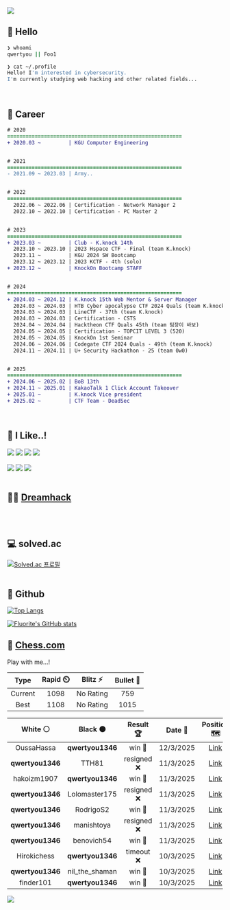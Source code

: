<div align=left>
  <img src="https://capsule-render.vercel.app/api?type=waving&height=300&color=00f0e0&text=•⩊•" />
<br>

## 👋 Hello
```zsh
❯ whoami
qwertyou || Foo1

❯ cat ~/.profile
Hello! I'm interested in cybersecurity.
I'm currently studying web hacking and other related fields...
```
<br>
  
## 🌱 Career
```diff
# 2020
=========================================================
+ 2020.03 ~         | KGU Computer Engineering


# 2021
=========================================================
- 2021.09 ~ 2023.03 | Army..


# 2022
=========================================================
  2022.06 ~ 2022.06 | Certification - Network Manager 2
  2022.10 ~ 2022.10 | Certification - PC Master 2


# 2023
=========================================================
+ 2023.03 ~         | Club - K.knock 14th
  2023.10 ~ 2023.10 | 2023 Hspace CTF - Final (team K.knock)
  2023.11 ~         | KGU 2024 SW Bootcamp
  2023.12 ~ 2023.12 | 2023 KCTF - 4th (solo)
+ 2023.12 ~         | KnockOn Bootcamp STAFF


# 2024
=========================================================
+ 2024.03 ~ 2024.12 | K.knock 15th Web Mentor & Server Manager
  2024.03 ~ 2024.03 | HTB Cyber apocalypse CTF 2024 Quals (team K.knock)
  2024.03 ~ 2024.03 | LineCTF - 37th (team K.knock)
  2024.03 ~ 2024.03 | Certification - CSTS
  2024.04 ~ 2024.04 | Hacktheon CTF Quals 45th (team 팀장이 바보)
  2024.05 ~ 2024.05 | Certification - TOPCIT LEVEL 3 (520)
  2024.05 ~ 2024.05 | KnockOn 1st Seminar
  2024.06 ~ 2024.06 | Codegate CTF 2024 Quals - 49th (team K.knock)
  2024.11 ~ 2024.11 | U+ Security Hackathon - 25 (team 0w0)


# 2025
=========================================================
+ 2024.06 ~ 2025.02 | BoB 13th
+ 2024.11 ~ 2025.01 | KakaoTalk 1 Click Account Takeover
+ 2025.01 ~         | K.knock Vice president
+ 2025.02 ~         | CTF Team - DeadSec
```
<br>

## 🔨 I Like..!
<img src="https://img.shields.io/badge/Java-ED8B00?style=for-the-badge&logo=openjdk&logoColor=white">
<img src="https://img.shields.io/badge/python-3776AB?style=for-the-badge&logo=python&logoColor=white">
<img src="https://img.shields.io/badge/PHP-777BB4?style=for-the-badge&logo=php&logoColor=white">
<img src="https://img.shields.io/badge/Node.js-43853D?style=for-the-badge&logo=node.js&logoColor=white">
<br><br>
<img src="https://img.shields.io/badge/linux-FCC624?style=for-the-badge&logo=linux&logoColor=black"> 
<img src="https://img.shields.io/badge/docker-%230db7ed.svg?style=for-the-badge&logo=docker&logoColor=white">
<img src="https://img.shields.io/badge/GIT-E44C30?style=for-the-badge&logo=git&logoColor=white">
<br><br>

## 👨‍💻 [Dreamhack](https://dreamhack.io/users/40186)
<br><br>


## 💻 solved.ac
[![Solved.ac
프로필](http://mazassumnida.wtf/api/v2/generate_badge?boj=qwertyou)](https://solved.ac/qwertyou)
<br><br>

## 🚀 Github
[![Top Langs](https://github-readme-stats.vercel.app/api/top-langs/?username=qw3rtyou&layout=compact)](https://github.com/qw3rtyou/github-readme-stats)

[![Fluorite's GitHub stats](https://github-readme-stats.vercel.app/api?username=qw3rtyou)](https://github.com/anuraghazra/github-readme-stats)

## 🏁 [Chess.com](https://www.chess.com/)
Play with me...!
<!--START_SECTION:chessStats-->
<!-- Automatically generated with https://github.com/Balastrong/chess-stats-action -->

| Type | Rapid ⏲️ | Blitz ⚡ | Bullet 🔫 |
|:---:|:---:|:---:|:---:|
| Current | 1098 | No Rating | 759 |
| Best | 1108 | No Rating | 1015 |

| White ⚪ | Black ⚫ | Result 🏆 | Date 📅 | Position 🗺️ | Type 🕕 |
|:---:|:---:|:---:|:---:|:---:|:---:|
| OussaHassa | **qwertyou1346** | win 🥇 | 12/3/2025 | <a href="http://www.ee.unb.ca/cgi-bin/tervo/fen.pl?select=6k1/pR2P2p/2p3p1/4r3/8/3KP3/P7/8 w - -">Link</a> | Rapid |
| **qwertyou1346** | TTH81 | resigned ❌ | 11/3/2025 | <a href="http://www.ee.unb.ca/cgi-bin/tervo/fen.pl?select=6k1/p1p2ppp/2p5/3rP1n1/2p5/8/PPP3PP/2K5 w - -">Link</a> | Rapid |
| hakoizm1907 | **qwertyou1346** | win 🥇 | 11/3/2025 | <a href="http://www.ee.unb.ca/cgi-bin/tervo/fen.pl?select=8/6pk/2p5/7p/r7/6P1/5K2/8 b - -">Link</a> | Rapid |
| **qwertyou1346** | Lolomaster175 | resigned ❌ | 11/3/2025 | <a href="http://www.ee.unb.ca/cgi-bin/tervo/fen.pl?select=6k1/q7/8/2p4p/1pP5/1P6/K7/8 w - -">Link</a> | Rapid |
| **qwertyou1346** | RodrigoS2 | win 🥇 | 11/3/2025 | <a href="http://www.ee.unb.ca/cgi-bin/tervo/fen.pl?select=2k5/8/2K5/2P5/5BR1/8/P7/8 b - -">Link</a> | Rapid |
| **qwertyou1346** | manishtoya | resigned ❌ | 11/3/2025 | <a href="http://www.ee.unb.ca/cgi-bin/tervo/fen.pl?select=1r4k1/6p1/1P3p2/2KRn3/4P3/8/7p/8 w - -">Link</a> | Rapid |
| **qwertyou1346** | benovich54 | win 🥇 | 11/3/2025 | <a href="http://www.ee.unb.ca/cgi-bin/tervo/fen.pl?select=4r3/pR5B/2p5/3p4/3k4/2N3P1/PPP2P1P/6K1 b - -">Link</a> | Rapid |
| Hirokichess | **qwertyou1346** | timeout ❌ | 10/3/2025 | <a href="http://www.ee.unb.ca/cgi-bin/tervo/fen.pl?select=3k4/7Q/R7/8/8/8/8/5K2 b - -">Link</a> | Rapid |
| **qwertyou1346** | nil_the_shaman | win 🥇 | 10/3/2025 | <a href="http://www.ee.unb.ca/cgi-bin/tervo/fen.pl?select=3R3Q/2q2r1k/p5pp/1p2p3/4P3/1P5P/P1P2PP1/6K1 b - -">Link</a> | Rapid |
| finder101 | **qwertyou1346** | win 🥇 | 10/3/2025 | <a href="http://www.ee.unb.ca/cgi-bin/tervo/fen.pl?select=rn1qr1k1/2p4p/p3b1p1/2N2p2/2B5/P1n1PP2/1B1P1P1P/R3K2R w KQ -">Link</a> | Rapid |

<!--END_SECTION:chessStats-->


<img src="https://capsule-render.vercel.app/api?type=waving&color=00f0e0&height=150&section=footer" />
</div>


